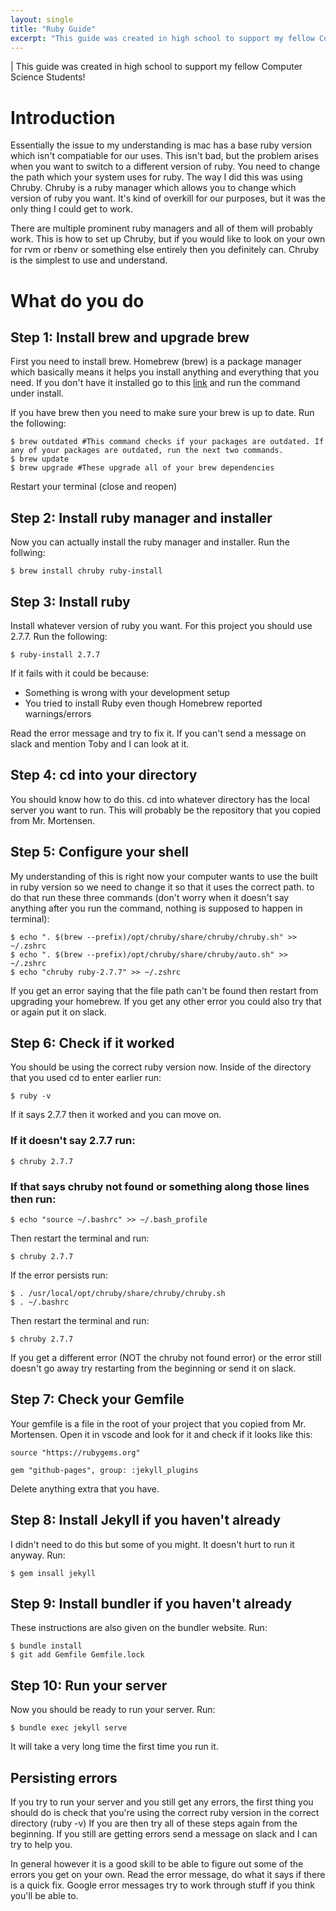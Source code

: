 ```yaml
---
layout: single
title: "Ruby Guide"
excerpt: "This guide was created in high school to support my fellow Computer Science Students!"
---
```


| This guide was created in high school to support my fellow Computer Science Students!

# Introduction 
Essentially the issue to my understanding is mac has a base ruby version which isn't compatiable for our uses. This isn't bad, but the problem arises when you want to switch to a different version of ruby. You need to change the path which your system uses for ruby. The way I did this was using Chruby. Chruby is a ruby manager which allows you to change which version of ruby you want. It's kind of overkill for our purposes, but it was the only thing I could get to work. 

There are multiple prominent ruby managers and all of them will probably work. This is how to set up Chruby, but if you would like to look on your own for rvm or rbenv or something else entirely then you definitely can. Chruby is the simplest to use and understand. 


# What do you do

## Step 1: Install brew and upgrade brew
First you need to install brew. Homebrew (brew) is a package manager which basically means it helps you install anything and everything that you need. If you don't have it installed go to this [link](https://brew.sh/) and run the command under install. 

If you have brew then you need to make sure your brew is up to date. Run the following:
```shell
$ brew outdated #This command checks if your packages are outdated. If any of your packages are outdated, run the next two commands.
$ brew update 
$ brew upgrade #These upgrade all of your brew dependencies
```
Restart your terminal (close and reopen)
## Step 2: Install ruby manager and installer
Now you can actually install the ruby manager and installer. Run the follwing:
```shell
$ brew install chruby ruby-install
```

## Step 3: Install ruby
Install whatever version of ruby you want. For this project you should use 2.7.7. Run the following:
```shell
$ ruby-install 2.7.7
```

If it fails with it could be because:
- Something is wrong with your development setup
- You tried to install Ruby even though Homebrew reported warnings/errors

Read the error message and try to fix it. If you can't send a message on slack and mention Toby and I can look at it. 

## Step 4: cd into your directory
You should know how to do this. cd into whatever directory has the local server you want to run. This will probably be the repository that you copied from Mr. Mortensen.


## Step 5: Configure your shell
My understanding of this is right now your computer wants to use the built in ruby version so we need to change it so that it uses the correct path. to do that run these three commands (don't worry when it doesn't say anything after you run the command, nothing is supposed to happen in terminal):
```shell
$ echo ". $(brew --prefix)/opt/chruby/share/chruby/chruby.sh" >> ~/.zshrc
$ echo ". $(brew --prefix)/opt/chruby/share/chruby/auto.sh" >> ~/.zshrc
$ echo "chruby ruby-2.7.7" >> ~/.zshrc
```

If you get an error saying that the file path can't be found then restart from upgrading your homebrew. If you get any other error you could also try that or again put it on slack.

## Step 6: Check if it worked
You should be using the correct ruby version now. Inside of the directory that you used cd to enter earlier run:
```shell
$ ruby -v
```
If it says 2.7.7 then it worked and you can move on. 

### If it doesn't say 2.7.7 run:
```shell
$ chruby 2.7.7
```

### If that says chruby not found or something along those lines then run:
```shell
$ echo "source ~/.bashrc" >> ~/.bash_profile
```

Then restart the terminal and run:
```shell
$ chruby 2.7.7 
```

If the error persists run:
```shell
$ . /usr/local/opt/chruby/share/chruby/chruby.sh
$ . ~/.bashrc
```

Then restart the terminal and run:
```shell
$ chruby 2.7.7 
```

If you get a different error (NOT the chruby not found error) or the error still doesn't go away try restarting from the beginning or send it on slack. 

## Step 7: Check your Gemfile
Your gemfile is a file in the root of your project that you copied from Mr. Mortensen. Open it in vscode and look for it and check if it looks like this:
```gem
source "https://rubygems.org"

gem "github-pages", group: :jekyll_plugins
```
Delete anything extra that you have.
## Step 8: Install Jekyll if you haven't already
I didn't need to do this but some of you might. It doesn't hurt to run it anyway. Run:
```shell
$ gem insall jekyll
```
## Step 9: Install bundler if you haven't already
These instructions are also given on the bundler website. Run:
```shell
$ bundle install
$ git add Gemfile Gemfile.lock
```

## Step 10: Run your server
Now you should be ready to run your server. Run:
```shell
$ bundle exec jekyll serve
```
It will take a very long time the first time you run it. 

## Persisting errors
If you try to run your server and you still get any errors, the first thing you should do is check that you're using the correct ruby version in the correct directory (ruby -v) If you are then try all of these steps again from the beginning. If you still are getting errors send a message on slack and I can try to help you. 

In general however it is a good skill to be able to figure out some of the errors you get on your own. Read the error message, do what it says if there is a quick fix. Google error messages try to work through stuff if you think you'll be able to. 